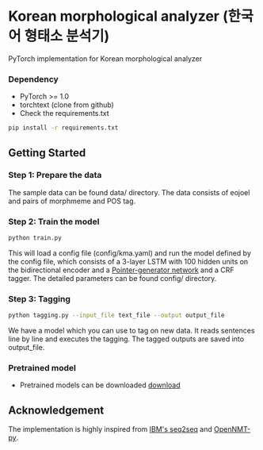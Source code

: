 # Korean morphological analyzer (한국어 형태소 분석기)

PyTorch implementation for Korean morphological analyzer

### Dependency
- PyTorch >= 1.0
- torchtext (clone from github)
- Check the requirements.txt

```bash
pip install -r requirements.txt
```

## Getting Started

### Step 1: Prepare the data
The sample data can be found data/ directory. The data consists of eojoel and pairs of morphmeme and POS tag.

### Step 2: Train the model
```bash
python train.py 
```
This will load a config file (config/kma.yaml) and run the model defined by the config file, 
which consists of a 3-layer LSTM with 100 hidden units on the bidirectional encoder
and a [Pointer-generator network](https://aclweb.org/anthology/P17-1099) and a CRF tagger.
The detailed parameters can be found config/ directory.

### Step 3: Tagging
```bash
python tagging.py --input_file text_file --output output_file
```
We have a model which you can use to tag on new data. It reads sentences line by line and executes the tagging.
The tagged outputs are saved into output_file.

### Pretrained model
- Pretrained models can be downloaded [download](https://drive.google.com/open?id=192tv3ZYPieFv5ubVgA2y7tdAm2p7ggiR)

## Acknowledgement
The implementation is highly inspired from [IBM's seq2seq](https://github.com/IBM/pytorch-seq2seq)
and [OpenNMT-py](https://github.com/OpenNMT/OpenNMT-py).

